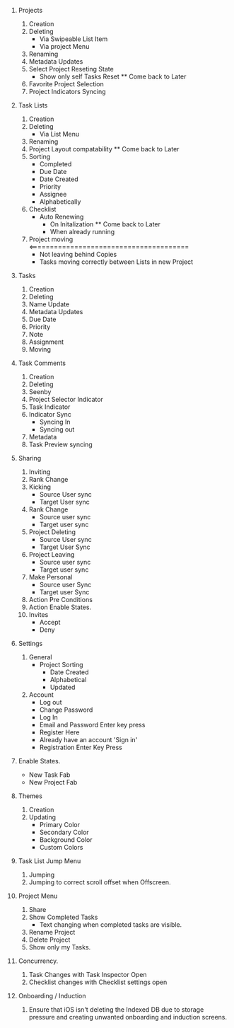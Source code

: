 1. Projects
    1. Creation
    2. Deleting
        - Via Swipeable List Item
        - Via project Menu
    3. Renaming
    4. Metadata Updates
    5. Select Project Reseting State
        - Show only self Tasks Reset                                ** Come back to Later
    6. Favorite Project Selection
    7. Project Indicators Syncing

2. Task Lists
    1. Creation
    2. Deleting
        - Via List Menu
    3. Renaming
    4. Project Layout compatability                                 ** Come back to Later
    5. Sorting
        - Completed
        - Due Date
        - Date Created
        - Priority
        - Assignee
        - Alphabetically
    6. Checklist
        - Auto Renewing
            - On Initalization                                      ** Come back to Later
            - When already running
    7. Project moving                                               <=======================================
        - Not leaving behind Copies
        - Tasks moving correctly between Lists in new Project
    
3. Tasks
    1. Creation
    2. Deleting
    3. Name Update
    4. Metadata Updates
    5. Due Date
    6. Priority
    7. Note
    8. Assignment
    9. Moving

4. Task Comments
    1. Creation
    2. Deleting
    3. Seenby
    4. Project Selector Indicator
    5. Task Indicator
    6. Indicator Sync
        - Syncing In
        - Syncing out
    7. Metadata
    8. Task Preview syncing

5. Sharing
    1. Inviting
    2. Rank Change
    3. Kicking
        - Source User sync
        - Target User sync
    4. Rank Change
        - Source user sync
        - Target user sync
    5. Project Deleting
        - Source User sync
        - Target User Sync
    6. Project Leaving
        - Source user sync
        - Target user sync
    7. Make Personal
        - Source user Sync
        - Target user Sync
    8. Action Pre Conditions
    9. Action Enable States.
    10. Invites
        - Accept
        - Deny

6. Settings
    1. General
        - Project Sorting
            - Date Created
            - Alphabetical
            - Updated
    2. Account
        - Log out
        - Change Password
        - Log In
        - Email and Password Enter key press
        - Register Here
        - Already have an account 'Sign in'
        - Registration Enter Key Press

7. Enable States.
    - New Task Fab
    - New Project Fab

8. Themes
    1. Creation
    2. Updating
        - Primary Color
        - Secondary Color
        - Background Color
        - Custom Colors

9. Task List Jump Menu
    1. Jumping
    2. Jumping to correct scroll offset when Offscreen.

10. Project Menu
    1. Share
    2. Show Completed Tasks
        - Text changing when completed tasks are visible.
    3. Rename Project
    4. Delete Project
    5. Show only my Tasks.

11. Concurrency.
    1. Task Changes with Task Inspector Open
    2. Checklist changes with Checklist settings open

12. Onboarding / Induction
    1. Ensure that iOS isn't deleting the Indexed DB due to storage pressure and creating unwanted onboarding and induction
        screens.
        
